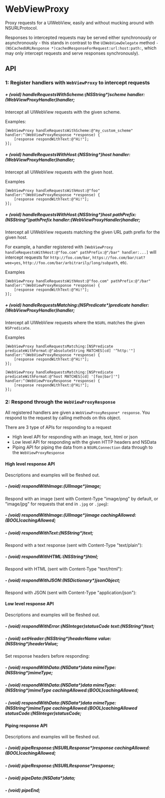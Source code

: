 WebViewProxy
============

Proxy requests for a UIWebView, easily and without mucking around with NSURLProtocol.

Responses to intercepted requests may be served either synchronously or asynchronously - this stands in contrast to the `UIWebViewDelegate` method `-(NSCachedURLResponse *)cachedResponseForRequest:url:host:path:`, which may only intercept requests and serve responses synchronously).

API
---

### 1: Register handlers with `WebViewProxy` to intercept requests

##### + (void) handleRequestsWithScheme:(NSString\*)scheme handler:(WebViewProxyHandler)handler;

Intercept all UIWebView requests with the given scheme.

Examples:

	[WebViewProxy handleRequestsWithScheme:@"my_custom_scheme" handler:^(WebViewProxyResponse *response) {
		[response respondWithText:@"Hi!"];
	}];

##### + (void) handleRequestsWithHost:(NSString\*)host handler:(WebViewProxyHandler)handler;

Intercept all UIWebView requests with the given host.

Examples
	
	[WebViewProxy handleRequestsWithHost:@"foo" handler:^(WebViewProxyResponse *response) {
		[response respondWithText:@"Hi!"];
	}];

##### + (void) handleRequestsWithHost:(NSString\*)host pathPrefix:(NSString\*)pathPrefix handler:(WebViewProxyHandler)handler;

Intercept all UIWebView requests matching the given URL path prefix for the given host.

For example, a handler registered with `[WebViewProxy handleRequestsWithHost:@"foo.com" pathPrefix:@"/bar" handler:...]` will intercept requests for `http://foo.com/bar`, `https://foo.com/bar/cat?wee=yes`, `http://foo.com/bar/arbitrarily/long/subpath`, etc.

Examples
	
	[WebViewProxy handleRequestsWithHost:@"foo.com" pathPrefix:@"/bar" handler:^(WebViewProxyResponse *response) {
		[response respondWithText:@"Hi!"];
	}];

##### + (void) handleRequestsMatching:(NSPredicate*)predicate handler:(WebViewProxyHandler)handler;

Intercept all UIWebView requests where the `NSURL` matches the given `NSPredicate`.

Examples

	[WebViewProxy handleRequestsMatching:[NSPredicate predicateWithFormat:@"absoluteString MATCHES[cd] '^http:'"] handler:^(WebViewProxyResponse *response) {
		[response respondWithText:@"Hi!"];
	}];
	
	[WebViewProxy handleRequestsMatching:[NSPredicate predicateWithFormat:@"host MATCHES[cd] '[foo|bar]'"]  handler:^(WebViewProxyResponse *response) {
		[response respondWithText:@"Hi!"];
	}];


### 2: Respond through the `WebViewProxyResponse`

All registered handlers are given a `WebViewProxyRespone* response`. You respond to the request by calling methods on this object.

There are 3 type of APIs for responding to a request

- High level API for responding with an image, text, html or json
- Low level API for responding with the given HTTP headers and NSData
- Piping API for piping the data from a `NSURLConnection` data through to the `WebViewProxyResponse`

#### High level response API

Descriptions and examples will be fleshed out.

##### - (void) respondWithImage:(UIImage*)image;
Respond with an image (sent with Content-Type "image/png" by default, or "image/jpg" for requests that end in `.jpg` or `.jpeg`):
##### - (void) respondWithImage:(UIImage*)image cachingAllowed:(BOOL)cachingAllowed;
##### - (void) respondWithText:(NSString*)text;
Respond with a text response (sent with Content-Type "text/plain"):
##### - (void) respondWithHTML:(NSString*)html;
Respond with HTML (sent with Content-Type "text/html"):
##### - (void) respondWithJSON:(NSDictionary*)jsonObject;
Respond with JSON (sent with Content-Type "application/json"):

#### Low level response API

Descriptions and examples will be fleshed out.

##### - (void) respondWithError:(NSInteger)statusCode text:(NSString*)text;
##### - (void) setHeader:(NSString*)headerName value:(NSString*)headerValue;
Set response headers before responding:
##### - (void) respondWithData:(NSData*)data mimeType:(NSString*)mimeType;
##### - (void) respondWithData:(NSData*)data mimeType:(NSString*)mimeType cachingAllowed:(BOOL)cachingAllowed;
##### - (void) respondWithData:(NSData*)data mimeType:(NSString*)mimeType cachingAllowed:(BOOL)cachingAllowed statusCode:(NSInteger)statusCode;

#### Piping response API

Descriptions and examples will be fleshed out.

##### - (void) pipeResponse:(NSURLResponse*)response cachingAllowed:(BOOL)cachingAllowed;
##### - (void) pipeResponse:(NSURLResponse*)response;
##### - (void) pipeData:(NSData*)data;
##### - (void) pipeEnd;
